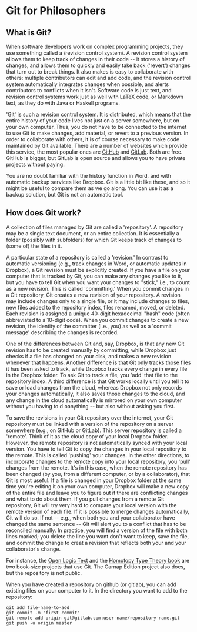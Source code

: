 Git for Philosophers
=

## What is Git?

When software developers work on complex programming projects, they use something called a /revision control system/. A revision control system allows them to keep track of changes in their code -- it stores a history of changes, and allows them to quickly and easily take back ('revert') changes that turn out to break things.  It also makes is easy to collaborate with others: multiple contributors can edit and add code, and the revision control system automatically integrates changes when possible, and alerts contributors to conflicts when it isn't.  Software code is just text, and revision control systems work just as well with LaTeX code, or Markdown text, as they do with Java or Haskell programs.

'Git' is such a revision control system.  It is distributed, which means that the entire history of your code lives not just on a server somewhere, but on your own computer.  Thus, you do not have to be connected to the internet to use Git to make changes, add material, or revert to a previous version.  In order to collaborate with others, it is of course necessary to make code maintained by Git available.  There are a number of websites which provide this service, the most popular ones are [GitHub](http://gthub.com/) and [GitLab](http://gitlab.org/).  Both are free. GitHub is bigger, but GitLab is open source and allows you to have private projects without paying.

You are no doubt familiar with the history function in Word, and with automatic backup services like Dropbox.  Git is a little bit like these, and so it might be useful to compare them as we go along. You can use it as a backup solution, but Git is not an automatic tool. 

## How does Git work?

A collection of files managed by Git are called a 'repository'.  A repository may be a single text document, or an entire collection.  It is essentially a folder (possibly with subfolders) for which Git keeps track of changes to (some of) the files in it.

A particular state of a repository is called a 'revision.'  In contrast to automatic versioning (e.g., track changes in Word, or automatic updates in Dropbox), a Git revision must be explicitly created.  If you have a file on your computer that is tracked by Git, you can make any changes you like to it, but you have to tell Git when you want your changes to "stick," i.e., to count as a new revision.  This is called 'committing.'  When you commit changes in a Git repository, Git creates a new revision of your repository.  A revision may include changes only to a single file, or it may include changes to files, new files added to the repository index, files renamed, moved, or deleted. Each revision is assigned a unique 40-digit hexadecimal "hash" code (often abbreviated to a 10-digit code). When you commit changes to create a new revision, the identity of the committer (i.e., you) as well as a 'commit message' describing the changes is recorded.

One of the differences between Git and, say, Dropbox, is that any new Git revision has to be created manually by committing, while Dropbox just checks if a file has changed on your disk, and makes a new revision whenever that happens.  Another difference is that Git only tracks those files it has been asked to track, while Dropbox tracks every change in every file in the Dropbox folder.  To ask Git to track a file, you 'add' that file to the repository index.
A third difference is that Git works locally until you tell it to save or load changes from the cloud, whereas Dropbox not only records your changes automatically, it also saves those changes to the cloud, and any change in the cloud automatically is mirrored on your own computer without you having to d oanything -- but also without asking you first.

To save the revisions in your Git repository over the internet, your Git repository must be linked with a version of the repository on a server somewhere (e.g., on GitHub or GitLab).  This server repository is called a 'remote'.  Think of it as the cloud copy of your local Dropbox folder.  However, the remote repository is not automatically synced with your local version.  You have to tell Git to copy the changes in your local repository to the remote.  This is called 'pushing' your changes. In the other directions, to incorporate changes to the remote copy into your local repository, you 'pull' changes from the remote.  It's in this case, when the remote repository has been changed (by you, from a different computer, or by a collaborator), that Git is most useful.  If a file is changed in your Dropbox folder at the same time you're editing it on your own computer, Dropbox will make a new copy of the entire file and leave you to figure out if there are conflicting changes and what to do about them.  If you pull changes from a remote Git repository, Git will try very hard to compare your local version with the remote version of each file.  If it is possible to merge changes automatically, Git will do so.  If not -- e.g., when both you and your collaborator have changed the same sentence -- Git will alert you to a conflict that has to be reconciled manually.  In practice, you will find a version of the file with both lines marked; you delete the line you want don't want to keep, save the file, and commit the change to creat a revision that reflects both your and your collaborator's change.

For instance, the [Open Logic Text](https://github.com/OpenLogicProject/OpenLogic) and the [Homotopy Type Theory book](https://github.com/HoTT/HoTT) are two book-size projects that use Git.  The Carnap Edition project also does, but the repository is not public.  


When you have created a repository on github (or gitlab), you can add existing files on your computer to it. In the directory you want to add to the repository:

    git add file-name-to-add
    git commit -m "first commit"
    git remote add origin git@gitlab.com:user-name/repository-name.git
    git push -u origin master
